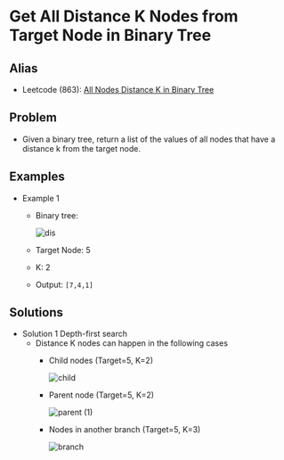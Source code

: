 # Get All Distance K Nodes from Target Node in Binary Tree

## Alias
- Leetcode (863): [All Nodes Distance K in Binary Tree](https://leetcode.com/problems/all-nodes-distance-k-in-binary-tree/)

## Problem
- Given a binary tree, return a list of the values of all nodes that have a distance k from the target node.

## Examples
- Example 1
   - Binary tree:
     
     ![dis](https://user-images.githubusercontent.com/8989447/119074934-2a97bc00-b9ad-11eb-9c16-e7195ba00413.png)

   - Target Node: 5
   - K: 2
   - Output: `[7,4,1]`

## Solutions
- Solution 1 Depth-first search
   - Distance K nodes can happen in the following cases
      - Child nodes (Target=5, K=2)
        
        ![child](https://user-images.githubusercontent.com/8989447/119075223-adb91200-b9ad-11eb-85ef-6c5ce587db7f.png)
      - Parent node (Target=5, K=2)

        ![parent (1)](https://user-images.githubusercontent.com/8989447/119075666-5ebfac80-b9ae-11eb-9195-89c83f672bf0.png)
      - Nodes in another branch (Target=5, K=3)

        ![branch](https://user-images.githubusercontent.com/8989447/119075847-ba8a3580-b9ae-11eb-9c54-5941e523a89e.png)
